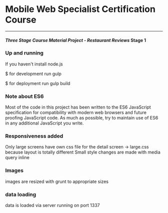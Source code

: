 # Mobile Web Specialist Certification Course
---
#### _Three Stage Course Material Project - Restaurant Reviews_ Stage 1

### Up and running

If you haven't install node.js

$ for development run gulp

$ for deployment run gulp build

### Note about ES6

Most of the code in this project has been written to the ES6 JavaScript specification for compatibility with modern web browsers and future proofing JavaScript code. As much as possible, try to maintain use of ES6 in any additional JavaScript you write. 

### Responsiveness added

Only large screens have own css file for the detail screen -> large.css because layout is totally different
Small style changes are made with media query inline

### Images

images are resized with grunt to appropriate sizes

### data loading

data is loaded via server running on port 1337

